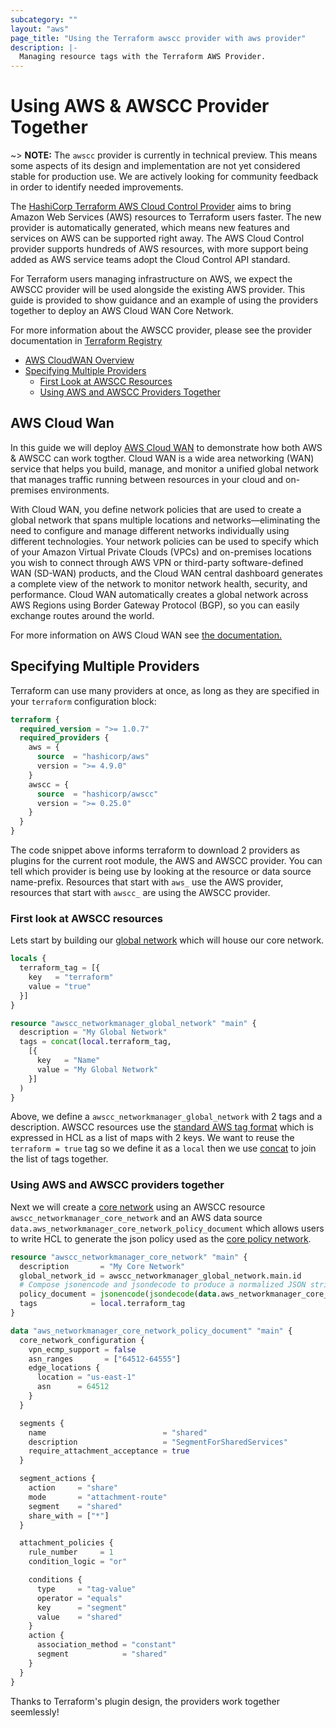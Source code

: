 ```yaml
---
subcategory: ""
layout: "aws"
page_title: "Using the Terraform awscc provider with aws provider"
description: |-
  Managing resource tags with the Terraform AWS Provider.
---
```


# Using AWS & AWSCC Provider Together

~> **NOTE:** The `awscc` provider is currently in technical preview. This means some aspects of its design and implementation are not yet considered stable for production use. We are actively looking for community feedback in order to identify needed improvements.

The [HashiCorp Terraform AWS Cloud Control Provider](https://registry.terraform.io/providers/hashicorp/awscc/latest) aims to bring Amazon Web Services (AWS) resources to Terraform users faster. The new provider is automatically generated, which means new features and services on AWS can be supported right away. The AWS Cloud Control provider supports hundreds of AWS resources, with more support being added as AWS service teams adopt the Cloud Control API standard.

For Terraform users managing infrastructure on AWS, we expect the AWSCC provider will be used alongside the existing AWS provider. This guide is provided to show guidance and an example of using the providers together to deploy an AWS Cloud WAN Core Network.

For more information about the AWSCC provider, please see the provider documentation in [Terraform Registry](https://registry.terraform.io/providers/hashicorp/awscc/latest)

<!-- TOC depthFrom:2 -->

- [AWS CloudWAN Overview](#aws-cloud-wan)
- [Specifying Multiple Providers](#specifying-multiple-providers)
    - [First Look at AWSCC Resources](#first-look-at-awscc-resources)
    - [Using AWS and AWSCC Providers Together](#using-aws-and-awscc-providers-together)

<!-- /TOC -->

## AWS Cloud Wan

In this guide we will deploy [AWS Cloud WAN](https://aws.amazon.com/cloud-wan/) to demonstrate how both AWS & AWSCC can work togther. Cloud WAN is a wide area networking (WAN) service that helps you build, manage, and monitor a unified global network that manages traffic running between resources in your cloud and on-premises environments.

With Cloud WAN, you define network policies that are used to create a global network that spans multiple locations and networks—eliminating the need to configure and manage different networks individually using different technologies. Your network policies can be used to specify which of your Amazon Virtual Private Clouds (VPCs) and on-premises locations you wish to connect through AWS VPN or third-party software-defined WAN (SD-WAN) products, and the Cloud WAN central dashboard generates a complete view of the network to monitor network health, security, and performance. Cloud WAN automatically creates a global network across AWS Regions using Border Gateway Protocol (BGP), so you can easily exchange routes around the world.

For more information on AWS Cloud WAN see [the documentation.](https://docs.aws.amazon.com/vpc/latest/cloudwan/what-is-cloudwan.html)

## Specifying Multiple Providers

Terraform can use many providers at once, as long as they are specified in your `terraform` configuration block:

```terraform
terraform {
  required_version = ">= 1.0.7"
  required_providers {
    aws = {
      source  = "hashicorp/aws"
      version = ">= 4.9.0"
    }
    awscc = {
      source  = "hashicorp/awscc"
      version = ">= 0.25.0"
    }
  }
}
```

The code snippet above informs terraform to download 2 providers as plugins for the current root module, the AWS and AWSCC provider. You can tell which provider is being use by looking at the resource or data source name-prefix. Resources that start with `aws_` use the AWS provider, resources that start with `awscc_` are using the AWSCC provider.

### First look at AWSCC resources

Lets start by building our [global network](https://aws.amazon.com/about-aws/global-infrastructure/global_network/) which will house our core network.

```terraform
locals {
  terraform_tag = [{
    key   = "terraform"
    value = "true"
  }]
}

resource "awscc_networkmanager_global_network" "main" {
  description = "My Global Network"
  tags = concat(local.terraform_tag,
    [{
      key   = "Name"
      value = "My Global Network"
    }]
  )
}
```

Above, we define a `awscc_networkmanager_global_network` with 2 tags and a description. AWSCC resources use the [standard AWS tag format](https://docs.aws.amazon.com/general/latest/gr/aws_tagging.html) which is expressed in HCL as a list of maps with 2 keys. We want to reuse the `terraform = true` tag so we define it as a `local` then we use [concat](https://www.terraform.io/language/functions/concat) to join the list of tags together.

### Using AWS and AWSCC providers together

Next we will create a [core network](https://docs.aws.amazon.com/vpc/latest/cloudwan/cloudwan-core-network-policy.html) using an AWSCC resource `awscc_networkmanager_core_network` and an AWS data source `data.aws_networkmanager_core_network_policy_document` which allows users to write HCL to generate the json policy used as the [core policy network](https://docs.aws.amazon.com/vpc/latest/cloudwan/cloudwan-policies-json.html).

```terraform
resource "awscc_networkmanager_core_network" "main" {
  description       = "My Core Network"
  global_network_id = awscc_networkmanager_global_network.main.id
  # Compose jsonencode and jsondecode to produce a normalized JSON string.
  policy_document = jsonencode(jsondecode(data.aws_networkmanager_core_network_policy_document.main.json))
  tags            = local.terraform_tag
}

data "aws_networkmanager_core_network_policy_document" "main" {
  core_network_configuration {
    vpn_ecmp_support = false
    asn_ranges       = ["64512-64555"]
    edge_locations {
      location = "us-east-1"
      asn      = 64512
    }
  }

  segments {
    name                          = "shared"
    description                   = "SegmentForSharedServices"
    require_attachment_acceptance = true
  }

  segment_actions {
    action     = "share"
    mode       = "attachment-route"
    segment    = "shared"
    share_with = ["*"]
  }

  attachment_policies {
    rule_number     = 1
    condition_logic = "or"

    conditions {
      type     = "tag-value"
      operator = "equals"
      key      = "segment"
      value    = "shared"
    }
    action {
      association_method = "constant"
      segment            = "shared"
    }
  }
}
```

Thanks to Terraform's plugin design, the providers work together seemlessly!
